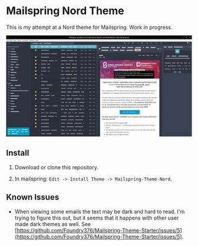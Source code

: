 # Mailspring Nord Theme

This is my attempt at a Nord theme for Mailspring. Work in progress.

![screenshot](/screenshot/nord-mailspring.png)

## Install

1. Download or clone this repository.

2. In mailspring: `Edit -> Install Theme -> Mailspring-Theme-Nord`.

## Known Issues

- When viewing some emails the text may be dark and hard to read. I'm trying to figure this out, but it seems that it happens with other user made dark themes as well. See [https://github.com/Foundry376/Mailspring-Theme-Starter/issues/5](https://github.com/Foundry376/Mailspring-Theme-Starter/issues/5).
